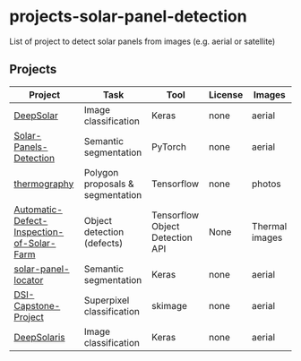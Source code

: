 # projects-solar-panel-detection
List of project to detect solar panels from images (e.g. aerial or satellite) 

## Projects

| Project | Task | Tool | License | Images |
|---------|------|------|---------|--------|
| [DeepSolar](https://github.com/ChenXi1992/DeepSolar)  | Image classification | Keras | none | aerial|
| [Solar-Panels-Detection](https://github.com/marcsv87/Solar-Panels-Detection) | Semantic segmentation | PyTorch | none | aerial |
| [thermography](https://github.com/cdeldon/thermography) | Polygon proposals & segmentation | Tensorflow | none | photos |
| [Automatic-Defect-Inspection-of-Solar-Farm](https://github.com/RonakDedhiya/Automatic-Defect-Inspection-of-Solar-Farm) | Object detection (defects) | Tensorflow Object Detection API | None | Thermal images |
| [solar-panel-locator](https://github.com/TorrBorr/solar-panel-locator) | Semantic segmentation | Keras | none | aerial |
| [DSI-Capstone-Project](https://github.com/alexhalcomb/DSI-Capstone-Project) | Superpixel classification | skimage | none | aerial |
| [DeepSolaris](https://github.com/SB-BISS/DeepSolaris)  | Image classification | Keras | none | aerial |
